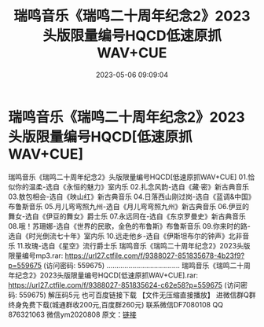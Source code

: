 ﻿---
title: 瑞鸣音乐《瑞鸣二十周年纪念2》2023头版限量编号HQCD低速原抓WAV+CUE
date: 2023-05-06 09:09:04
categories: 新碟专辑、稀有等精品
tags: 纯音雅乐
---
# 瑞鸣音乐《瑞鸣二十周年纪念2》2023头版限量编号HQCD[低速原抓WAV+CUE]

瑞鸣音乐《瑞鸣二十周年纪念2》头版限量编号HQCD[低速原抓WAV+CUE]
01.恰似你的温柔-选自《永恒的魅力》室内乐
02.扎念风韵-选自《藏·密》新古典音乐
03.敖包相会-选自《映山红》新古典音乐
04.日落西山刚过岗-选自《蓝调&中国》布鲁斯音乐
05.月儿弯弯照九州-选自《月儿弯弯照九州》新古典音乐
06.伊豆的舞女-选自《伊豆的舞女》爵士乐
07.永远同在-选自《东京罗曼史》新古典音乐
08.哦！苏珊娜-选自《世界的民歌，金色的布鲁斯》布鲁斯音乐
09.你来时的路-选自《时光倒流七十年》室内乐
10.远走他乡-选自《伊斯坦布尔的钟声》北非音乐
11.玫瑰-选自《星空》流行爵士乐
瑞鸣音乐《瑞鸣二十周年纪念2》2023头版限量编号mp3.rar: https://url27.ctfile.com/f/9388027-851835678-4b23f9?p=559675
(访问密码: 559675)
.....................................
瑞鸣音乐《瑞鸣二十周年纪念2》2023头版限量编号HQCD[低速原抓WAV+CUE].rar: https://url27.ctfile.com/f/9388027-851835624-c62e58?p=559675
(访问密码: 559675)
解压码5元
也可百度链接下载 【文件无压缩直接播放】
进微信群Q群终身免费下载(城通群收200元,百度群260元)
联系微信DF7080108 QQ 876321063
微信ym2020808
原文：[链接](https://blog.sina.com.cn/s/blog_1647c7e76010311rh.html)